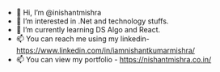 - 👋 Hi, I’m @inishantmishra
- 👀 I’m interested in .Net and technology stuffs. 
- 🌱 I’m currently learning DS Algo and React.
- 📫 You can reach me using my linkedin- https://www.linkedin.com/in/iamnishantkumarmishra/
- 📫 You can view my portfolio - https://nishantmishra.co.in/


